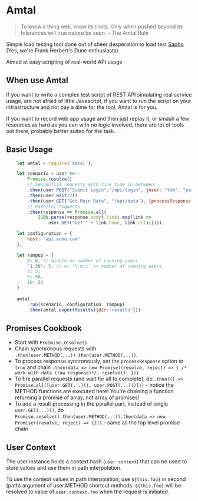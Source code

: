 # Amtal

> To know a thing well, know its limits. Only when pushed beyond its tolerances will true nature be seen. – The Amtal Rule

Simple load testing tool done out of sheer desperation to load test [Sapho](http://sapho.com) (Yes, we're Frank Herbert's Dune enthusiasts).

Aimed at easy scripting of real-world API usage

## When use Amtal

If you want to write a complex test script of REST API simulating real service usage, are not afraid of little Javascript, if you want to run the script on your infrastructure and not pay a dime for the tool, Amtal is for you.

If you want to record web app usage and then just replay it, or smash a few resources as hard as you can with no logic involved, there are lot of tools out there, probably better suited for the task.

## Basic Usage
```javascript
    let amtal = require('amtal');

    let scenario = user =>
        Promise.resolve()
        // Sequential requests with tink time in between:
        .then(user.POST("Submit Login","/api/login", {user: "tom", "password": "123"})) // POST, PUT: request name, path, data [, options]
        .then(user.wait(2))
        .then(user.GET("Get Main Data", "/api/data"), {processResponse: true}) // GET: request name, path [, options]
        // Parallel requests
        .then(response => Promise.all(
            JSON.parse(response.body).links.map(link => 
                user.GET("Get " + link.name, link.url)())));

    let configuration = {
        host: "api.acme.com"
    };

    let rampup = { 
        0: 0, // minute => number of running users
        '1:30': 5, // or 'h:m:s' => number of running users
        2: 5,
        5: 50,
        10: 50
    }
    
    amtal
        .run(scenario, configuration, rampup)
        .then(amtal.exportResults({dir:"results"}))
```

## Promises Cookbook

* Start with `Proimise.resolve()`.
* Chain synchronous requests with `.then(user.METHOD(...)).then(user.METHOD(...))`.
* To process response syncronously, set the `processResponse` option to `true` and chain `.then(data => new Promise((resolve, reject) => { /* work with data (raw response)*/; resolve(); }))`
* To fire parallel requests (and wait for all to complete), do `.then(() => Promise.all([user.GET(...)(), user.POST(...)()]))` - notice the METHOD functions are executed here! You're chaining a function returning a promise of array, not array of promises! 
* To add a result processing in the parallel part, instead of single `user.GET(...)()`, do `Promise.resolve().then(user.METHOD(...)).then(data => new Promise((resolve, reject) => {}))` - same as the top level promise chain

## User Context

The user instance holds a context hash (`user.context`) that can be used to store values and use them in path interpolation.

To use the context values in path interpolation, use `${this.foo}` in second (path) argument of user.METHOD shortcut methods. `${this.foo}` will be resolved to value of `user.context.foo` when the request is initiated.